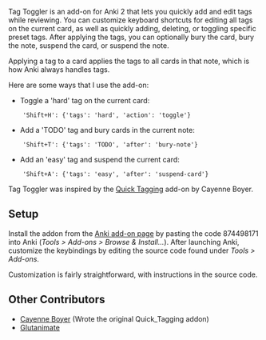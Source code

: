 Tag Toggler is an add-on for Anki 2 that lets you quickly add and edit tags
while reviewing.  You can customize keyboard shortcuts for editing all tags on
the current card, as well as quickly adding, deleting, or toggling specific
preset tags.  After applying the tags, you can optionally bury the card, bury
the note, suspend the card, or suspend the note.

Applying a tag to a card applies the tags to all cards in that note, which is
how Anki always handles tags.

Here are some ways that I use the add-on:
- Toggle a 'hard' tag on the current card:

`    'Shift+H': {'tags': 'hard', 'action': 'toggle'}`

- Add a 'TODO' tag and bury cards in the current note:

`    'Shift+T': {'tags': 'TODO', 'after': 'bury-note'}`

- Add an 'easy' tag and suspend the current card:

`    'Shift+A': {'tags': 'easy', 'after': 'suspend-card'}`

Tag Toggler was inspired by the [Quick
Tagging](https://github.com/cayennes/Quick_Tagging) add-on by Cayenne Boyer.

## Setup ##

Install the addon from the [Anki add-on
page](https://ankiweb.net/shared/addons/) by pasting the code 874498171 into
Anki (*Tools > Add-ons > Browse & Install...*).  After launching Anki,
customize the keybindings by editing the source code found under *Tools >
Add-ons*.

Customization is fairly straightforward, with instructions in the source code.

## Other Contributors ##

- [Cayenne Boyer](https://github.com/cayennes) (Wrote the
  original Quick_Tagging addon)
- [Glutanimate](https://github.com/Glutanimate)
